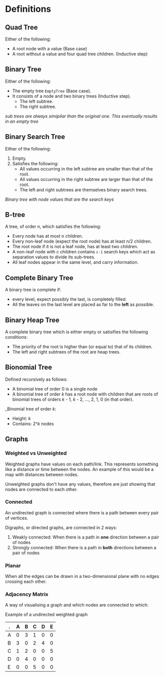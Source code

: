 # Definitions

## Quad Tree

Either of the following:
- A root node with a value (Base case)
- A root without a value and four quad tree children. (Inductive step) 

## Binary Tree

Either of the following:
- The empty tree `EmptyTree` (Base case).
- It consists of a node and two binary trees (Inductive step).
    - The left subtree.
    - The right subtree.

_sub trees are always simipilar than the original one. This eventually results in an empty tree_

## Binary Search Tree

Either of the following:
1. Empty.
2. Satisfies the following:
    - All values occurring in the left subtree are smaller than that of the root.
    - All values occurring in the right subtree are larger than that of the root.
    - The left and right subtrees are themselves binary search trees.

_Binary tree with node values that are the search keys_

## B-tree

A tree, of order n, which satisfies the following:
- Every node has at most n children.
- Every non-leaf node (expect the root node) has at least n/2 children.
- The root node if it is not a leaf node, has at least two children.
- A non-leaf node with c children contains `c-1` search keys which act as separation values to divide its sub-trees.
- All leaf nodes appear in the same level, and carry information.

## Complete Binary Tree

A binary tree is complete if:
- every level, expect possibly the last, is completely filled.
- All the leaves on the last level are placed as far to the **left** as possible.

## Binary Heap Tree

A complete binary tree which is either empty or satisifies the following conditions:
- The priority of the root is higher than (or equal to) that of its children.
- The left and right subtrees of the root are heap trees.

## Bionomial Tree

Defined recursively as follows:
- A binomial tree of order 0 is a single node
- A binomial tree of order _k_ has a root node with children that are roots of binomial trees of orders _k_ - 1, _k_ - 2, ..., 2, 1, 0 (in that order).

_Binomial tree of order _k_:
- Height: _k_
- Contains: 2^_k_ nodes


## Graphs

### Weighted vs Unweighted
Weighted graphs have values on each path/link. This represents something like a distance or time between the nodes. An example of this would be a map with distances between nodes.

Unweighted graphs don't have any values, therefore are just showing that nodes are connected to each other.

### Connected
An undirected graph is connected where there is a path between every pair of vertices.

Digraphs, or directed graphs, are connected in 2 ways:

1. Weakly connected: When there is a path in **one** direction between a pair of nodes
2. Strongly connected: When there is a path in **both** directions between a pair of nodes

### Planar
When all the edges can be drawn in a two-dimensional plane with no edges crossing each other.

### Adjacency Matrix
A way of visualising a graph and which nodes are connected to which:

Example of a undirected weighted graph

|.|A|B|C|D|E|
|-|-|-|-|-|-|
|A|0|3|1|0|0|
|B|3|0|2|4|0|
|C|1|2|0|0|5|
|D|0|4|0|0|0|
|E|0|0|5|0|0|
